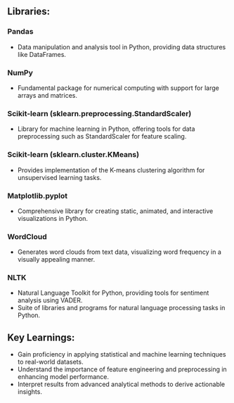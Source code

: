 ## Libraries: 
### Pandas
* Data manipulation and analysis tool in Python, providing data structures like DataFrames.

### NumPy
* Fundamental package for numerical computing with support for large arrays and matrices.

### Scikit-learn (sklearn.preprocessing.StandardScaler)
* Library for machine learning in Python, offering tools for data preprocessing such as StandardScaler for feature scaling.

### Scikit-learn (sklearn.cluster.KMeans)
* Provides implementation of the K-means clustering algorithm for unsupervised learning tasks.

### Matplotlib.pyplot 
* Comprehensive library for creating static, animated, and interactive visualizations in Python.

### WordCloud 
* Generates word clouds from text data, visualizing word frequency in a visually appealing manner.

### NLTK 
* Natural Language Toolkit for Python, providing tools for sentiment analysis using VADER.
* Suite of libraries and programs for natural language processing tasks in Python.

## Key Learnings:
* Gain proficiency in applying statistical and machine learning techniques to real-world datasets.
* Understand the importance of feature engineering and preprocessing in enhancing model performance.
* Interpret results from advanced analytical methods to derive actionable insights.
